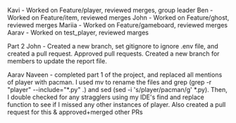 Kavi - Worked on Feature/player, reviewed merges, group leader
Ben - Worked on Feature/item, reviewed merges
John - Worked on Feature/ghost, reviewed merges
Mariia - Worked on Feature/gameboard, reviewed merges
Aarav - Worked on test_player, reviewed marges


Part 2
John - Created a new branch, set gitignore to ignore .env file, and created a pull request. Approved pull requests. Created a new branch for members to update the report file.

Aarav Naveen - completed part 1 of the project, and replaced all mentions of player with pacman. I used mv to rename the files and grep (grep -r "player" --include="*.py" .) and sed (sed -i 's/player/pacman/g' *.py). Then, I double checked for any stragglers using my IDE's find and replace function to see if I missed any other instances of player. Also created a pull request for this & approved+merged other PRs
